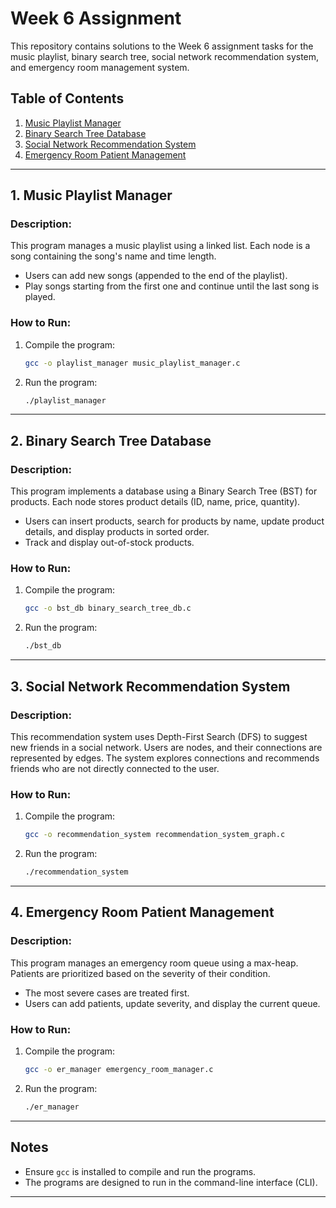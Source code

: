 # Week 6 Assignment

This repository contains solutions to the Week 6 assignment tasks for the music playlist, binary search tree, social network recommendation system, and emergency room management system.

## Table of Contents
1. [Music Playlist Manager](#1-music-playlist-manager)
2. [Binary Search Tree Database](#2-binary-search-tree-database)
3. [Social Network Recommendation System](#3-social-network-recommendation-system)
4. [Emergency Room Patient Management](#4-emergency-room-patient-management)

---

## 1. Music Playlist Manager

### Description:
This program manages a music playlist using a linked list. Each node is a song containing the song's name and time length. 
- Users can add new songs (appended to the end of the playlist).
- Play songs starting from the first one and continue until the last song is played.

### How to Run:
1. Compile the program:
    ```bash
    gcc -o playlist_manager music_playlist_manager.c
    ```
2. Run the program:
    ```bash
    ./playlist_manager
    ```

---

## 2. Binary Search Tree Database

### Description:
This program implements a database using a Binary Search Tree (BST) for products. Each node stores product details (ID, name, price, quantity).
- Users can insert products, search for products by name, update product details, and display products in sorted order.
- Track and display out-of-stock products.

### How to Run:
1. Compile the program:
    ```bash
    gcc -o bst_db binary_search_tree_db.c
    ```
2. Run the program:
    ```bash
    ./bst_db
    ```

---

## 3. Social Network Recommendation System

### Description:
This recommendation system uses Depth-First Search (DFS) to suggest new friends in a social network. Users are nodes, and their connections are represented by edges. The system explores connections and recommends friends who are not directly connected to the user.

### How to Run:
1. Compile the program:
    ```bash
    gcc -o recommendation_system recommendation_system_graph.c
    ```
2. Run the program:
    ```bash
    ./recommendation_system
    ```

---

## 4. Emergency Room Patient Management

### Description:
This program manages an emergency room queue using a max-heap. Patients are prioritized based on the severity of their condition. 
- The most severe cases are treated first. 
- Users can add patients, update severity, and display the current queue.

### How to Run:
1. Compile the program:
    ```bash
    gcc -o er_manager emergency_room_manager.c
    ```
2. Run the program:
    ```bash
    ./er_manager
    ```

---

## Notes
- Ensure `gcc` is installed to compile and run the programs.
- The programs are designed to run in the command-line interface (CLI).

---
